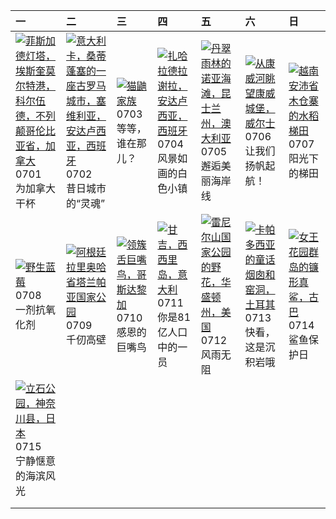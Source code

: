 | 一                                                                                                                                                                                                                  | 二                                                                                                                                                                                                           | 三                                                                                                                                                                                          | 四                                                                                                                                                                                                    | 五                                                                                                                                                                                                     | 六                                                                                                                                                                                                  | 日                                                                                                                                                                                         |
|:-------------------------------------------------------------------------------------------------------------------------------------------------------------------------------------------------------------------|:------------------------------------------------------------------------------------------------------------------------------------------------------------------------------------------------------------|:-------------------------------------------------------------------------------------------------------------------------------------------------------------------------------------------|:-----------------------------------------------------------------------------------------------------------------------------------------------------------------------------------------------------|:------------------------------------------------------------------------------------------------------------------------------------------------------------------------------------------------------|:---------------------------------------------------------------------------------------------------------------------------------------------------------------------------------------------------|:------------------------------------------------------------------------------------------------------------------------------------------------------------------------------------------|
| [![](https://www.bing.com/th?id=OHR.FisgardLighthouse_ZH-CN5474064913_320x240.jpg '菲斯加德灯塔，埃斯奎莫尔特港，科尔伍德，不列颠哥伦比亚省，加拿大')](https://www.bing.com/th?id=OHR.FisgardLighthouse_ZH-CN5474064913_UHD.jpg)<br>0701<br>为加拿大干杯 | [![](https://www.bing.com/th?id=OHR.ItalicaRuins_ZH-CN5932138207_320x240.jpg '意大利卡，桑蒂蓬塞的一座古罗马城市，塞维利亚，安达卢西亚，西班牙')](https://www.bing.com/th?id=OHR.ItalicaRuins_ZH-CN5932138207_UHD.jpg)<br>0702<br>昔日城市的“灵魂” | [![](https://www.bing.com/th?id=OHR.MeerkatManor_ZH-CN2486051161_320x240.jpg '猫鼬家族')](https://www.bing.com/th?id=OHR.MeerkatManor_ZH-CN2486051161_UHD.jpg)<br>0703<br>等等，谁在那儿？             | [![](https://www.bing.com/th?id=OHR.ZaharaDeLaSierra_ZH-CN6500182265_320x240.jpg '扎哈拉德拉谢拉，安达卢西亚，西班牙')](https://www.bing.com/th?id=OHR.ZaharaDeLaSierra_ZH-CN6500182265_UHD.jpg)<br>0704<br>风景如画的白色小镇 | [![](https://www.bing.com/th?id=OHR.NoahBeach_ZH-CN6676061324_320x240.jpg '丹翠雨林的诺亚海滩，昆士兰州，澳大利亚')](https://www.bing.com/th?id=OHR.NoahBeach_ZH-CN6676061324_UHD.jpg)<br>0705<br>邂逅美丽海岸线                | [![](https://www.bing.com/th?id=OHR.ConwyRiver_ZH-CN6871799250_320x240.jpg '从康威河眺望康威城堡，威尔士')](https://www.bing.com/th?id=OHR.ConwyRiver_ZH-CN6871799250_UHD.jpg)<br>0706<br>让我们扬帆起航！               | [![](https://www.bing.com/th?id=OHR.YenBaiTerraces_ZH-CN7224453501_320x240.jpg '越南安沛省木仓寨的水稻梯田')](https://www.bing.com/th?id=OHR.YenBaiTerraces_ZH-CN7224453501_UHD.jpg)<br>0707<br>阳光下的梯田 |
| [![](https://www.bing.com/th?id=OHR.NorwayBlueberries_ZH-CN7643097235_320x240.jpg '野生蓝莓')](https://www.bing.com/th?id=OHR.NorwayBlueberries_ZH-CN7643097235_UHD.jpg)<br>0708<br>一剂抗氧化剂                             | [![](https://www.bing.com/th?id=OHR.TalampayaNP_ZH-CN7905859626_320x240.jpg '阿根廷拉里奥哈省塔兰帕亚国家公园')](https://www.bing.com/th?id=OHR.TalampayaNP_ZH-CN7905859626_UHD.jpg)<br>0709<br>千仞高壁                        | [![](https://www.bing.com/th?id=OHR.CollaredAracari_ZH-CN8787234462_320x240.jpg '领簇舌巨嘴鸟，哥斯达黎加')](https://www.bing.com/th?id=OHR.CollaredAracari_ZH-CN8787234462_UHD.jpg)<br>0710<br>感恩的巨嘴鸟 | [![](https://www.bing.com/th?id=OHR.GangiSicily_ZH-CN9086944081_320x240.jpg '甘吉，西西里岛，意大利')](https://www.bing.com/th?id=OHR.GangiSicily_ZH-CN9086944081_UHD.jpg)<br>0711<br>你是81亿人口中的一员               | [![](https://www.bing.com/th?id=OHR.RainierWildflowers_ZH-CN7392242353_320x240.jpg '雷尼尔山国家公园的野花，华盛顿州，美国')](https://www.bing.com/th?id=OHR.RainierWildflowers_ZH-CN7392242353_UHD.jpg)<br>0712<br>风雨无阻 | [![](https://www.bing.com/th?id=OHR.CappadociaRocks_ZH-CN9283633861_320x240.jpg '卡帕多西亚的童话烟囱和窑洞，土耳其')](https://www.bing.com/th?id=OHR.CappadociaRocks_ZH-CN9283633861_UHD.jpg)<br>0713<br>快看，这是沉积岩哦 | [![](https://www.bing.com/th?id=OHR.SilkyShark_ZH-CN9523915460_320x240.jpg '女王花园群岛的镰形真鲨，古巴')](https://www.bing.com/th?id=OHR.SilkyShark_ZH-CN9523915460_UHD.jpg)<br>0714<br>鲨鱼保护日         |
| [![](https://www.bing.com/th?id=OHR.TateishiPark_ZH-CN9903501398_320x240.jpg '立石公园，神奈川县，日本')](https://www.bing.com/th?id=OHR.TateishiPark_ZH-CN9903501398_UHD.jpg)<br>0715<br>宁静惬意的海滨风光                            |                                                                                                                                                                                                             |                                                                                                                                                                                            |                                                                                                                                                                                                      |                                                                                                                                                                                                       |                                                                                                                                                                                                    |                                                                                                                                                                                           |
|                                                                                                                                                                                                                    |                                                                                                                                                                                                             |                                                                                                                                                                                            |                                                                                                                                                                                                      |                                                                                                                                                                                                       |                                                                                                                                                                                                    |                                                                                                                                                                                           |
|                                                                                                                                                                                                                    |                                                                                                                                                                                                             |                                                                                                                                                                                            |                                                                                                                                                                                                      |                                                                                                                                                                                                       |                                                                                                                                                                                                    |                                                                                                                                                                                           |